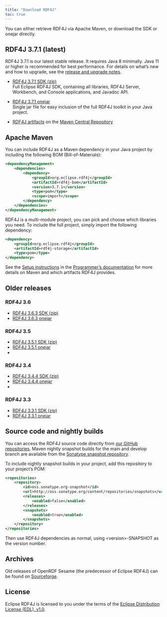 ```yaml
---
title: "Download RDF4J"
toc: true
---
```


You can either retrieve RDF4J via Apache Maven, or download the SDK or onejar directly.

## RDF4J 3.7.1 (latest)

RDF4J 3.7.1 is our latest stable release. It requires Java 8 minimally. Java 11 or higher is recommended for best performance. 
For details on what’s new and how to upgrade, see the [release and upgrade notes](/release-notes/3.7.1).

- [RDF4J 3.7.1 SDK (zip)](http://www.eclipse.org/downloads/download.php?file=/rdf4j/eclipse-rdf4j-3.7.1-sdk.zip)<br/>
  Full Eclipse RDF4J SDK, containing all libraries, RDF4J Server, Workbench, and Console applications, and Javadoc API.

- [RDF4J 3.7.1 onejar](http://www.eclipse.org/downloads/download.php?file=/rdf4j/eclipse-rdf4j-3.7.1-onejar.jar)<br/>
  Single jar file for easy inclusion of the full RDF4J toolkit in your Java project.

- [RDF4J artifacts](https://search.maven.org/search?q=org.eclipse.rdf4j) on the [Maven Central Repository](http://search.maven.org/)



## Apache Maven

You can include RDF4J as a Maven dependency in your Java project by including the following BOM (Bill-of-Materials):

```xml
<dependencyManagement>
    <dependencies>
        <dependency>
            <groupId>org.eclipse.rdf4j</groupId>
            <artifactId>rdf4j-bom</artifactId>
            <version>3.7.1</version>
            <type>pom</type>
            <scope>import</scope>
        </dependency>
    </dependencies>
</dependencyManagement>
```

RDF4J is a multi-module project, you can pick and choose which libraries you need. To include the full project, simply import the following dependency:

```xml
<dependency>
    <groupId>org.eclipse.rdf4j</groupId>
    <artifactId>rdf4j-storage</artifactId>
    <type>pom</type>
</dependency>
```

See the [Setup instructions](/documentation/programming/setup) in the
[Programmer’s documentation](/documentation/) for more details on Maven and
which artifacts RDF4J provides.

## Older releases

### RDF4J 3.6

- [RDF4J 3.6.3 SDK (zip)](http://www.eclipse.org/downloads/download.php?file=/rdf4j/eclipse-rdf4j-3.6.3-sdk.zip)
- [RDF4J 3.6.3 onejar](http://www.eclipse.org/downloads/download.php?file=/rdf4j/eclipse-rdf4j-3.6.3-onejar.jar)

### RDF4J 3.5

- [RDF4J 3.5.1 SDK (zip)](http://www.eclipse.org/downloads/download.php?file=/rdf4j/eclipse-rdf4j-3.5.1-sdk.zip)
- [RDF4J 3.5.1 onejar](http://www.eclipse.org/downloads/download.php?file=/rdf4j/eclipse-rdf4j-3.5.1-onejar.jar)
-

### RDF4J 3.4

- [RDF4J 3.4.4 SDK (zip)](http://www.eclipse.org/downloads/download.php?file=/rdf4j/eclipse-rdf4j-3.4.4-sdk.zip)
- [RDF4J 3.4.4 onejar](http://www.eclipse.org/downloads/download.php?file=/rdf4j/eclipse-rdf4j-3.4.4-onejar.jar)
-
### RDF4J 3.3

- [RDF4J 3.3.1 SDK (zip)](http://www.eclipse.org/downloads/download.php?file=/rdf4j/eclipse-rdf4j-3.3.1-sdk.zip)
- [RDF4J 3.3.1 onejar](http://www.eclipse.org/downloads/download.php?file=/rdf4j/eclipse-rdf4j-3.3.1-onejar.jar)

## Source code and nightly builds

You can access the RDF4J source code directly from [our GitHub repositories](https://github.com/eclipse/rdf4j). Maven nightly snapshot builds for the main and develop branch are available from the [Sonatype snapshot repository](https://oss.sonatype.org/content/repositories/snapshots/org/eclipse/rdf4j/).

To include nightly snapshot builds in your project, add this repository to your project’s POM:

```xml
<repositories>
    <repository>
        <id>oss.sonatype.org-snapshot</id>
        <url>http://oss.sonatype.org/content/repositories/snapshots</url>
        <releases>
            <enabled>false</enabled>
        </releases>
        <snapshots>
            <enabled>true</enabled>
        </snapshots>
    </repository>
</repositories>
```

Then use RDF4J dependencies as normal, using \<version\>-SNAPSHOT as the version number.

## Archives

Old releases of OpenRDF Sesame (the predecessor of Eclipse RDF4J) can be found on [Sourceforge](http://sourceforge.net/projects/sesame).

## License

Eclipse RDF4J is licensed to you under the terms of the [Eclipse Distribution License (EDL), v1.0](https://eclipse.org/org/documents/edl-v10.php).
